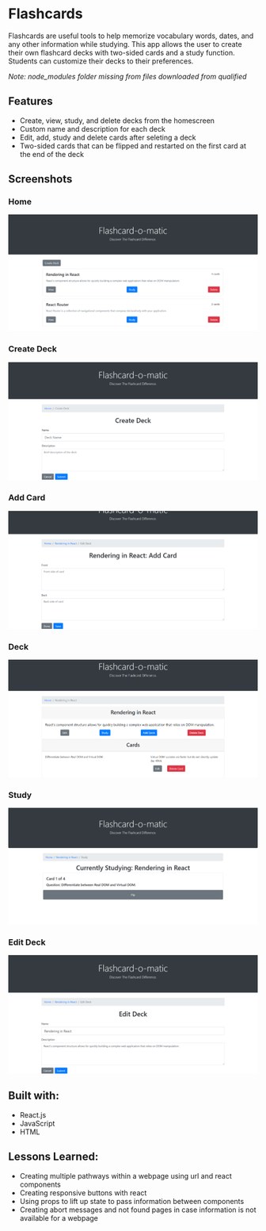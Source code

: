 # Flashcards

Flashcards are useful tools to help memorize vocabulary words, dates, and any other information while studying. This app allows the user to create their own flashcard decks with two-sided cards and a study function. Students can customize their decks to their preferences. 

*Note: node_modules folder missing from files downloaded from qualified*

## Features
- Create, view, study, and delete decks from the homescreen
- Custom name and description for each deck
- Edit, add, study and delete cards after seleting a deck
- Two-sided cards that can be flipped and restarted on the first card at the end of the deck

## Screenshots

### Home
![home screen](https://github.com/melwong08/flashcards/blob/main/images/home.PNG)

### Create Deck
![create deck](https://github.com/melwong08/flashcards/blob/main/images/create_deck.PNG)

### Add Card
![add card](https://github.com/melwong08/flashcards/blob/main/images/add_card.PNG)

### Deck
![view deck](https://github.com/melwong08/flashcards/blob/main/images/view.PNG)

### Study
![study](https://github.com/melwong08/flashcards/blob/main/images/study.PNG)

### Edit Deck
![edit deck](https://github.com/melwong08/flashcards/blob/main/images/edit_deck.PNG)

## Built with:
- React.js
- JavaScript
- HTML

## Lessons Learned: 
- Creating multiple pathways within a webpage using url and react components
- Creating responsive buttons with react
- Using props to lift up state to pass information between components
- Creating abort messages and not found pages in case information is not available for a webpage
